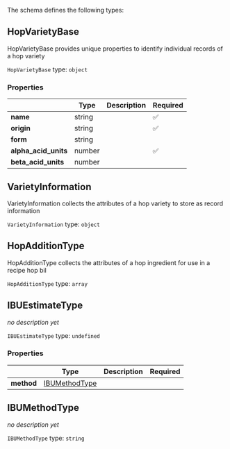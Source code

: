 The schema defines the following types:

## HopVarietyBase

HopVarietyBase provides unique properties to identify individual records of a hop variety

`HopVarietyBase` type: `object`

### Properties

|   |Type|Description|Required|
|---|----|-----------|--------|
| **name** | string|  | :white_check_mark: |
| **origin** | string|  | :white_check_mark: |
| **form** | string|  |  |
| **alpha_acid_units** | number|  | :white_check_mark: |
| **beta_acid_units** | number|  |  |

## VarietyInformation

VarietyInformation collects the attributes of a hop variety to store as record information

`VarietyInformation` type: `object`


## HopAdditionType

HopAdditionType collects the attributes of a hop ingredient for use in a recipe hop bil

`HopAdditionType` type: `array`


## IBUEstimateType

*no description yet*

`IBUEstimateType` type: `undefined`

### Properties

|   |Type|Description|Required|
|---|----|-----------|--------|
| **method** | [IBUMethodType](#ibumethodtype)|  |  |

## IBUMethodType

*no description yet*

`IBUMethodType` type: `string`


